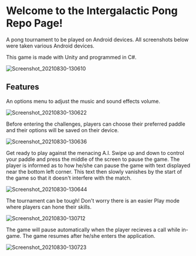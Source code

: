 # Welcome to the Intergalactic Pong Repo Page!

A pong tournament to be played on Android devices. All screenshots below were taken various Android devices.

This game is made with Unity and programmed in C#. 

![Screenshot_20210830-130610](https://user-images.githubusercontent.com/83985775/131332150-000471ab-0e1a-4735-acb6-5ba538f1f7d4.png)

## Features

An options menu to adjust the music and sound effects volume. 

![Screenshot_20210830-130622](https://user-images.githubusercontent.com/83985775/131332154-671491c3-1c8a-4341-ac39-ff11eca82df0.png)

Before entering the challenges, players can choose their preferred paddle and their options will be saved on their device.

![Screenshot_20210830-130636](https://user-images.githubusercontent.com/83985775/131332156-5be95340-98e0-4c17-bf91-47a13b8b8488.png)

Get ready to play against the menacing A.I. Swipe up and down to control your paddle and press the middle of the screen to pause the game. The player is informed as to how 
he/she can pause the game with text displayed near the bottom left corner. This text then slowly vanishes by the start of the game so that it doesn't interfere with the match. 

![Screenshot_20210830-130644](https://user-images.githubusercontent.com/83985775/131332157-86de872a-0f55-4ac9-ab00-79be6842269a.png)

The tournament can be tough! Don't worry there is an easier Play mode where players can hone their skills.

![Screenshot_20210830-130712](https://user-images.githubusercontent.com/83985775/131332159-6c7d3b1c-9f90-44c3-b280-66576dcb42f8.png)

The game will pause automatically when the player recieves a call while in-game. The game resumes after he/she enters the application.

![Screenshot_20210830-130723](https://user-images.githubusercontent.com/83985775/131332161-4cc26784-7f9f-49ab-b7cc-8aa15a73d2d4.png)
